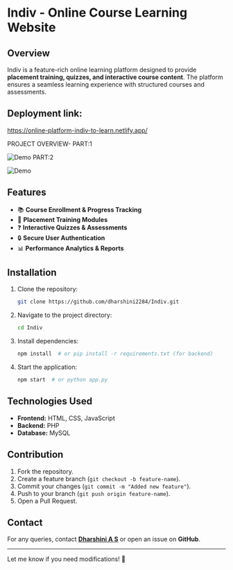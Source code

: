 # **Indiv - Online Course Learning Website**  

## **Overview**  
Indiv is a feature-rich online learning platform designed to provide **placement training, quizzes, and interactive course content**. The platform ensures a seamless learning experience with structured courses and assessments.  

## Deployment link:
https://online-platform-indiv-to-learn.netlify.app/

PROJECT OVERVIEW-
PART:1

![Demo](https://github.com/divyaprabha1805/Indiv-Online-Course-Learning-Website/blob/main/indiv_part1.gif)
PART:2

![Demo](https://github.com/divyaprabha1805/Indiv-Online-Course-Learning-Website/blob/main/indiv_part-2.gif)


## **Features**  
- 📚 **Course Enrollment & Progress Tracking**  
- 🎯 **Placement Training Modules**  
- ❓ **Interactive Quizzes & Assessments**  
- 🔒 **Secure User Authentication**  
- 📊 **Performance Analytics & Reports**  

## **Installation**  

1. Clone the repository:  
   ```sh
   git clone https://github.com/dharshini2284/Indiv.git
   ```  
2. Navigate to the project directory:  
   ```sh
   cd Indiv
   ```  
3. Install dependencies:  
   ```sh
   npm install  # or pip install -r requirements.txt (for backend)
   ```  
4. Start the application:  
   ```sh
   npm start  # or python app.py
   ```  

## **Technologies Used**  
- **Frontend:** HTML, CSS, JavaScript  
- **Backend:** PHP
- **Database:** MySQL

## **Contribution**  
1. Fork the repository.  
2. Create a feature branch (`git checkout -b feature-name`).  
3. Commit your changes (`git commit -m "Added new feature"`).  
4. Push to your branch (`git push origin feature-name`).  
5. Open a Pull Request.  

## **Contact**  
For any queries, contact **[Dharshini A S](mailto:004dharshkumar@example.com)** or open an issue on **GitHub**.  

---

Let me know if you need modifications! 🚀
